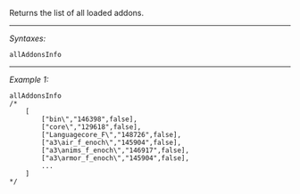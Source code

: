 Returns the list of all loaded addons.


---
*Syntaxes:*

`allAddonsInfo`

---
*Example 1:*

```sqf
allAddonsInfo
/*
	[
		["bin\","146398",false],
		["core\","129618",false],
		["Languagecore_F\","148726",false],
		["a3\air_f_enoch\","145904",false],
		["a3\anims_f_enoch\","146917",false],
		["a3\armor_f_enoch\","145904",false],
		...
	]
*/
```